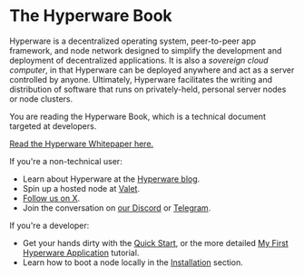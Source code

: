 # The Hyperware Book

Hyperware is a decentralized operating system, peer-to-peer app framework, and node network designed to simplify the development and deployment of decentralized applications.
It is also a _sovereign cloud computer_, in that Hyperware can be deployed anywhere and act as a server controlled by anyone.
Ultimately, Hyperware facilitates the writing and distribution of software that runs on privately-held, personal server nodes or node clusters.

You are reading the Hyperware Book, which is a technical document targeted at developers.

[Read the Hyperware Whitepaper here.](https://whitepaper.hyperware.ai)

If you're a non-technical user:

- Learn about Hyperware at the [Hyperware blog](https://hyperware.ai/blog).
- Spin up a hosted node at [Valet](https://valet.hyperware.ai).
- [Follow us on X](https://x.com/intent/follow?screen_name=hyperware_ai).
- Join the conversation on [our Discord](https://discord.gg/6vAPYDQg) or [Telegram](https://t.me/hyperware_ai).

If you're a developer:

- Get your hands dirty with the [Quick Start](../getting_started/quick_start.md), or the more detailed [My First Hyperware Application](../my_first_app/build_and_deploy_an_app.md) tutorial.
- Learn how to boot a node locally in the [Installation](../getting_started/install.md) section.
